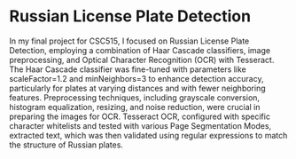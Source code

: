 # Russian License Plate Detection 
In my final project for CSC515, I focused on Russian License Plate Detection, employing a combination of Haar Cascade classifiers, image preprocessing, and Optical Character Recognition (OCR) with Tesseract. The Haar Cascade classifier was fine-tuned with parameters like scaleFactor=1.2 and minNeighbors=3 to enhance detection accuracy, particularly for plates at varying distances and with fewer neighboring features. Preprocessing techniques, including grayscale conversion, histogram equalization, resizing, and noise reduction, were crucial in preparing the images for OCR. Tesseract OCR, configured with specific character whitelists and tested with various Page Segmentation Modes, extracted text, which was then validated using regular expressions to match the structure of Russian plates.







